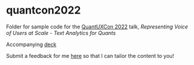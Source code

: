 # quantcon2022

Folder for sample code for the [QuantUXCon 2022](https://www.quantuxcon.org/) talk, *Representing Voice of Users at Scale - Text Analytics for Quants*

Accompanying [deck](https://docs.google.com/presentation/d/16kl5KvSnXA0ev8HBo_YHK6v73IJb21OWQ3LFUKBvPWs/edit?resourcekey=0-kf5nV8O94kTSgJYDrAga9A#slide=id.g132337e9b2e_0_0])

Submit a feedback for me [here](https://forms.gle/VpAvf1zxiYhdrj6N8) so that I can tailor the content to you!
